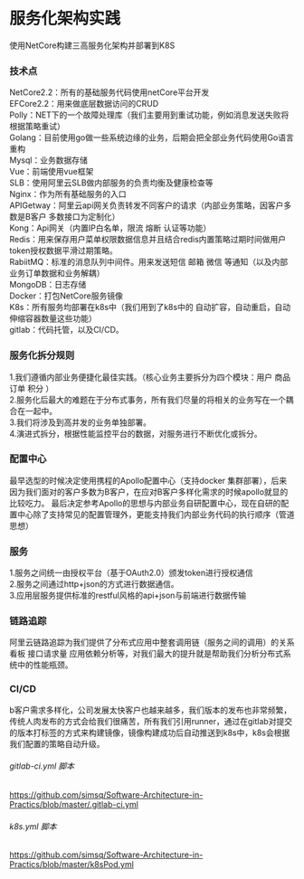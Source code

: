 #  服务化架构实践
使用NetCore构建三高服务化架构并部署到K8S
### 技术点
NetCore2.2：所有的基础服务代码使用netCore平台开发</br>
EFCore2.2：用来做底层数据访问的CRUD</br>
Polly：NET下的一个故障处理库（我们主要用到重试功能，例如消息发送失败将根据策略重试）</br>
Golang：目前使用go做一些系统边缘的业务，后期会把全部业务代码使用Go语言重构</br>
Mysql：业务数据存储</br>
Vue：前端使用vue框架</br>
SLB：使用阿里云SLB做内部服务的负责均衡及健康检查等</br>
Nginx：作为所有基础服务的入口</br>
APIGetway：阿里云api网关负责转发不同客户的请求（内部业务策略，因客户多数是B客户 多数接口为定制化）</br>
Kong：Api网关（内置IP白名单，限流 熔断 认证等功能）</br>
Redis：用来保存用户菜单权限数据信息并且结合redis内置策略过期时间做用户token授权数据平滑过期策略。</br>
RabiitMQ：标准的消息队列中间件。用来发送短信 邮箱 微信 等通知（以及内部业务订单数据和业务解耦）</br>
MongoDB：日志存储</br>
Docker：打包NetCore服务镜像</br>
K8s：所有服务均部署在k8s中（我们用到了k8s中的 自动扩容，自动重启，自动伸缩容器数量这些功能）</br>
gitlab：代码托管，以及CI/CD。</br>

### 服务化拆分规则
1.我们遵循内部业务便捷化最佳实践。（核心业务主要拆分为四个模块：用户 商品  订单 积分 ）</br>
2.服务化后最大的难题在于分布式事务，所有我们尽量的将相关的业务写在一个耦合在一起中。</br>
3.我们将涉及到高并发的业务单独部署。</br>
4.演进式拆分，根据性能监控平台的数据，对服务进行不断优化或拆分。</br>

### 配置中心
最早选型的时候决定使用携程的Apollo配置中心（支持docker 集群部署），后来因为我们面对的客户多数为B客户，在应对B客户多样化需求的时候apollo就显的比较吃力。
最后决定参考Apollo的思想与内部业务自研配置中心，现在自研的配置中心除了支持常见的配置管理外，更能支持我们内部业务代码的执行顺序（管道思想）

### 服务
1.服务之间统一由授权平台（基于OAuth2.0）颁发token进行授权通信</br>
2.服务之间通过http+json的方式进行数据通信。</br>
3.应用层服务提供标准的restful风格的api+json与前端进行数据传输</br>

### 链路追踪
阿里云链路追踪为我们提供了分布式应用中整套调用链（服务之间的调用）的关系看板 接口请求量 应用依赖分析等，对我们最大的提升就是帮助我们分析分布式系统中的性能瓶颈。

### CI/CD
b客户需求多样化，公司发展太快客户也越来越多，我们版本的发布也非常频繁，传统人肉发布的方式会给我们很痛苦，所有我们引用runner，通过在gitlab对提交的版本打标签的方式来构建镜像，镜像构建成功后自动推送到k8s中，k8s会根据我们配置的策略自动升级。
###### gitlab-ci.yml 脚本
https://github.com/simsq/Software-Architecture-in-Practics/blob/master/.gitlab-ci.yml
###### k8s.yml 脚本
https://github.com/simsq/Software-Architecture-in-Practics/blob/master/k8sPod.yml
